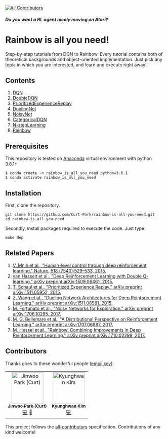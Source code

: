 [![All Contributors](https://img.shields.io/badge/all_contributors-2-orange.svg?style=flat-square)](#contributors)

##### Do you want a RL agent nicely moving on Atari?
# Rainbow is all you need!

Step-by-step tutorials from DQN to Rainbow.
Every tutorial contains both of theoretical backgrounds and object-oriented implementation. Just pick any topic in which you are interested, and learn and execute right away!

## Contents

01. [DQN](https://nbviewer.jupyter.org/github/Curt-Park/2nd_dlcat_rainbow/blob/master/01.dqn.ipynb)
02. [DoubleDQN](https://nbviewer.jupyter.org/github/Curt-Park/2nd_dlcat_rainbow/blob/master/02.double_q.ipynb)
03. [PrioritizedExperienceReplay](https://nbviewer.jupyter.org/github/Curt-Park/2nd_dlcat_rainbow/blob/master/03.per.ipynb)
04. [DuelingNet](https://nbviewer.jupyter.org/github/Curt-Park/2nd_dlcat_rainbow/blob/master/04.dueling.ipynb)
05. [NoisyNet](https://nbviewer.jupyter.org/github/Curt-Park/2nd_dlcat_rainbow/blob/master/05.noisy_net.ipynb)
06. [CategoricalDQN](https://nbviewer.jupyter.org/github/Curt-Park/2nd_dlcat_rainbow/blob/master/06.categorical_dqn.ipynb)
07. [N-stepLearning](https://nbviewer.jupyter.org/github/Curt-Park/2nd_dlcat_rainbow/blob/master/07.n_step_learning.ipynb)
08. [Rainbow](https://nbviewer.jupyter.org/github/Curt-Park/2nd_dlcat_rainbow/blob/master/08.rainbow.ipynb)

## Prerequisites
This repository is tested on [Anaconda](https://www.anaconda.com/distribution/) virtual environment with python 3.6.1+
```
$ conda create -n rainbow_is_all_you_need python=3.6.1
$ conda activate rainbow_is_all_you_need
```

## Installation
First, clone the repository.
```
git clone https://github.com/Curt-Park/rainbow-is-all-you-need.git
cd rainbow-is-all-you-need
```

Secondly, install packages required to execute the code. Just type:
```
make dep
```

## Related Papers

01. [V. Mnih et al., "Human-level control through deep reinforcement learning." Nature, 518
(7540):529–533, 2015.](https://storage.googleapis.com/deepmind-media/dqn/DQNNaturePaper.pdf)
02. [van Hasselt et al., "Deep Reinforcement Learning with Double Q-learning." arXiv preprint arXiv:1509.06461, 2015.](https://arxiv.org/pdf/1509.06461.pdf)
03. [T. Schaul et al., "Prioritized Experience Replay." arXiv preprint arXiv:1511.05952, 2015.](https://arxiv.org/pdf/1511.05952.pdf)
04. [Z. Wang et al., "Dueling Network Architectures for Deep Reinforcement Learning." arXiv preprint arXiv:1511.06581, 2015.](https://arxiv.org/pdf/1511.06581.pdf)
05. [M. Fortunato et al., "Noisy Networks for Exploration." arXiv preprint arXiv:1706.10295, 2017.](https://arxiv.org/pdf/1706.10295.pdf)
06. [M. G. Bellemare et al., "A Distributional Perspective on Reinforcement Learning." arXiv preprint arXiv:1707.06887, 2017.](https://arxiv.org/pdf/1707.06887.pdf)
07. [M. Hessel et al., "Rainbow: Combining Improvements in Deep Reinforcement Learning." arXiv preprint arXiv:1710.02298, 2017.](https://arxiv.org/pdf/1710.02298.pdf)

## Contributors

Thanks goes to these wonderful people ([emoji key](https://allcontributors.org/docs/en/emoji-key)):

<!-- ALL-CONTRIBUTORS-LIST:START - Do not remove or modify this section -->
<!-- prettier-ignore -->
<table><tr><td align="center"><a href="https://www.linkedin.com/in/curt-park/"><img src="https://avatars3.githubusercontent.com/u/14961526?v=4" width="100px;" alt="Jinwoo Park (Curt)"/><br /><sub><b>Jinwoo Park (Curt)</b></sub></a><br /><a href="https://github.com/Curt-Park/rainbow-is-all-you-need/commits?author=Curt-Park" title="Code">💻</a> <a href="https://github.com/Curt-Park/rainbow-is-all-you-need/commits?author=Curt-Park" title="Documentation">📖</a></td><td align="center"><a href="https://www.linkedin.com/in/kyunghwan-kim-0739a314a/"><img src="https://avatars3.githubusercontent.com/u/17582508?v=4" width="100px;" alt="Kyunghwan Kim"/><br /><sub><b>Kyunghwan Kim</b></sub></a><br /><a href="https://github.com/Curt-Park/rainbow-is-all-you-need/commits?author=MrSyee" title="Code">💻</a></td></tr></table>

<!-- ALL-CONTRIBUTORS-LIST:END -->

This project follows the [all-contributors](https://github.com/all-contributors/all-contributors) specification. Contributions of any kind welcome!
